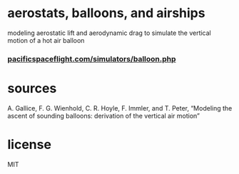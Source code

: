 # aerostats, balloons, and airships

modeling aerostatic lift and aerodynamic drag to simulate the vertical motion of a hot air balloon

### [pacificspaceflight.com/simulators/balloon.php](http://pacificspaceflight.com/simulators/balloon.php)

# sources

A. Gallice, F. G. Wienhold, C. R. Hoyle, F. Immler, and T. Peter, “Modeling the ascent of sounding balloons: derivation of the vertical air motion”

# license

MIT